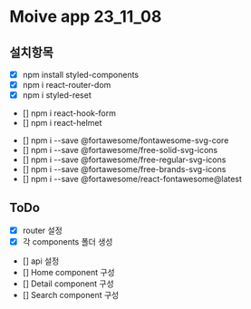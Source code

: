 # Moive app 23_11_08

## 설치항목

- [x] npm install styled-components
- [x] npm i react-router-dom
- [x] npm i styled-reset
- [] npm i react-hook-form <!--form 관련-->
- [] npm i react-helmet <!--타이틀 관련-->

<!-- fontawesome -->

- [] npm i --save @fortawesome/fontawesome-svg-core
- [] npm i --save @fortawesome/free-solid-svg-icons
- [] npm i --save @fortawesome/free-regular-svg-icons
- [] npm i --save @fortawesome/free-brands-svg-icons
- [] npm i --save @fortawesome/react-fontawesome@latest

## ToDo

- [x] router 설정
- [x] 각 components 폴더 생성
- [] api 설정
- [] Home component 구성
- [] Detail component 구성
- [] Search component 구성
